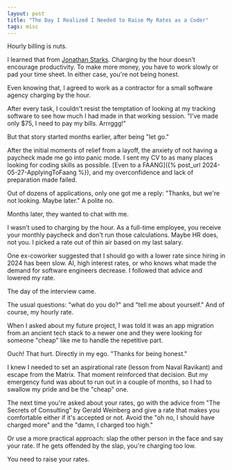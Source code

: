 ```yaml
---
layout: post
title: "The Day I Realized I Needed to Raise My Rates as a Coder"
tags: misc
---
```


Hourly billing is nuts.

I learned that from [Jonathan Starks](https://jonathanstark.com/). Charging by the hour doesn't encourage productivity. To make more money, you have to work slowly or pad your time sheet. In either case, you're not being honest.

Even knowing that, I agreed to work as a contractor for a small software agency charging by the hour.

After every task, I couldn't resist the temptation of looking at my tracking software to see how much I had made in that working session. "I've made only $75, I need to pay my bills. Arrrggg!"

But that story started months earlier, after being "let go."

After the initial moments of relief from a layoff, the anxiety of not having a paycheck made me go into panic mode. I sent my CV to as many places looking for coding skills as possible. [Even to a FAANG]({% post_url 2024-05-27-ApplyingToFaang %}), and my overconfidence and lack of preparation made failed.

Out of dozens of applications, only one got me a reply: "Thanks, but we're not looking. Maybe later." A polite no.

Months later, they wanted to chat with me.

I wasn't used to charging by the hour. As a full-time employee, you receive your monthly paycheck and don't run those calculations. Maybe HR does, not you. I picked a rate out of thin air based on my last salary.

One ex-coworker suggested that I should go with a lower rate since hiring in 2024 has been slow. AI, high interest rates, or who knows what made the demand for software engineers decrease. I followed that advice and lowered my rate.

The day of the interview came.

The usual questions: "what do you do?" and "tell me about yourself." And of course, my hourly rate.

When I asked about my future project, I was told it was an app migration from an ancient tech stack to a newer one and they were looking for someone "cheap" like me to handle the repetitive part.

Ouch! That hurt. Directly in my ego. "Thanks for being honest."

I knew I needed to set an aspirational rate (lesson from Naval Ravikant) and escape from the Matrix. That moment reinforced that decision. But my emergency fund was about to run out in a couple of months, so I had to swallow my pride and be the "cheap" one.

The next time you're asked about your rates, go with the advice from "The Secrets of Consulting" by Gerald Weinberg and give a rate that makes you comfortable either if it's accepted or not. Avoid the "oh no, I should have charged more" and the "damn, I charged too high."

Or use a more practical approach: slap the other person in the face and say your rate. If he gets offended by the slap, you're charging too low.

You need to raise your rates.
